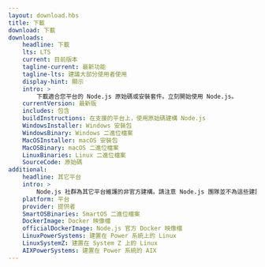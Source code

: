 ```yaml
---
layout: download.hbs
title: 下載
download: 下載
downloads:
    headline: 下載
    lts: LTS
    current: 目前版本
    tagline-current: 最新功能
    tagline-lts: 建議大部分使用者使用
    display-hint: 顯示
    intro: >
        下載適合您平台的 Node.js 原始碼或安裝套件。立刻開始使用 Node.js。
    currentVersion: 最新版
    includes: 包含
    buildInstructions: 在支援的平台上，使用原始碼建構 Node.js
    WindowsInstaller: Windows 安裝包
    WindowsBinary: Windows 二進位檔案
    MacOSInstaller: macOS 安裝包
    MacOSBinary: macOS 二進位檔案
    LinuxBinaries: Linux 二進位檔案
    SourceCode: 原始碼
additional:
    headline: 其它平台
    intro: >
        Node.js 社群為其它平台維護的非官方建構。請注意 Node.js 團隊並不為這些建置版本提供技術支援且其可能與現行 Node.js 版本不一致。
    platform: 平台
    provider: 提供者
    SmartOSBinaries: SmartOS 二進位檔案
    DockerImage: Docker 映像檔
    officialDockerImage: Node.js 官方 Docker 映像檔
    LinuxPowerSystems: 建置在 Power 系統上的 Linux
    LinuxSystemZ: 建置在 System Z 上的 Linux
    AIXPowerSystems: 建置在 Power 系統的 AIX
---
```

